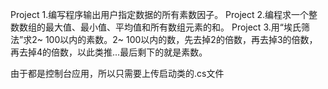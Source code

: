 Project 1.编写程序输出用户指定数据的所有素数因子。
Project 2.编程求一个整数数组的最大值、最小值、平均值和所有数组元素的和。
Project 3.用“埃氏筛法”求2~ 100以内的素数。2~ 100以内的数，先去掉2的倍数，再去掉3的倍数，再去掉4的倍数，以此类推...最后剩下的就是素数。


 由于都是控制台应用，所以只需要上传启动类的.cs文件
